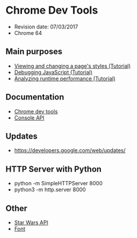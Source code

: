 # Chrome Dev Tools
- Revision date: 07/03/2017
- Chrome 64

## Main purposes
* [Viewing and changing a page's styles (Tutorial)](https://developers.google.com/web/tools/chrome-devtools/css/)
* [Debugging JavaScript (Tutorial)](https://developers.google.com/web/tools/chrome-devtools/javascript/)
* [Analyzing runtime performance (Tutorial)](https://developers.google.com/web/tools/chrome-devtools/evaluate-performance/)

## Documentation

* [Chrome dev tools](https://developers.google.com/web/tools/chrome-devtools/)
* [Console API](https://developers.google.com/web/tools/chrome-devtools/console/console-reference)

## Updates
* https://developers.google.com/web/updates/

## HTTP Server with Python

* python -m SimpleHTTPServer 8000
* python3 -m http.server 8000

## Other
* [Star Wars API](https://swapi.co/)
* [Font](https://www.dafont.com/es/star-jedi.font)